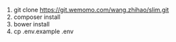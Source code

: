 1. git clone https://git.wemomo.com/wang.zhihao/slim.git
2. composer install
3. bower install
3. cp .env.example .env